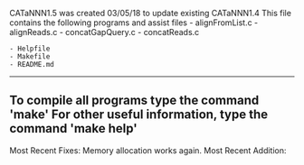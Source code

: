 CATaNNN1.5 was created 03/05/18 to update existing CATaNNN1.4 
This file contains the following programs and assist files
	- alignFromList.c
	- alignReads.c
	- concatGapQuery.c
	- concatReads.c

	- Helpfile
	- Makefile
	- README.md
-------------------------------------------------------------------------------
To compile all programs type the command 'make'
For other useful information, type the command 'make help'
-------------------------------------------------------------------------------
Most Recent Fixes:
	Memory allocation works again.
Most Recent Addition:
